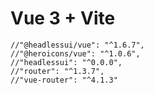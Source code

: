 # Vue 3 + Vite

    //"@headlessui/vue": "^1.6.7",
    //"@heroicons/vue": "^1.0.6",
    //"headlessui": "^0.0.0",
    //"router": "^1.3.7",
    //"vue-router": "^4.1.3"
